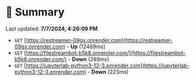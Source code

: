 # 📖 Summary
Last updated: **7/7/2024, 4:26:09 PM**

- `GET` [https://restreamer-09gx.onrender.com](https://restreamer-09gx.onrender.com) - **Up** (12469ms)
- `GET` [https://filestreambot-b5k6.onrender.com/](https://filestreambot-b5k6.onrender.com/) - **Down** (289ms)
- `GET` [https://jupyterlab-python3-12-3.onrender.com](https://jupyterlab-python3-12-3.onrender.com) - **Down** (223ms)
